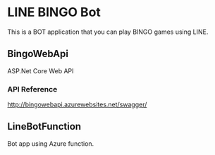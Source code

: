 # LINE BINGO Bot
This is a BOT application that you can play BINGO games using LINE.

## BingoWebApi
ASP.Net Core Web API

### API Reference
http://bingowebapi.azurewebsites.net/swagger/

## LineBotFunction
Bot app using Azure function.
